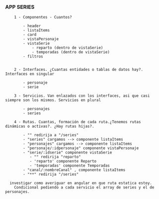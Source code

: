 ### APP SERIES

        1 - Componentes - Cuantos?

            - header
            - listaItems
            - card
            - vistaPersonaje
            - vistaSerie
                - reparto (dentro de vistaSerie)
                - temporadas (dentro de vistaSerie)
            - filtros


        2 - Interfaces. ¿Cuantas entidades o tablas de datos hay?. Interfaces en singular

            - personaje
            - serie

        3 - Servicios. Van enlazados con los interfaces, asi que casi siempre son los mismos. Servicios en plural

            - personajes
            - series

        4 - Rutas. Cuantas, formación de cada ruta.¿Tenemos rutas dinámicas o activas?. ¿Hay rutas hijas?. 

            - "" redirija a "/series"
            - "series" cargamos --> componente listaItems
            - "personajes" cargamos --> componente listaItems
            - "personaje/:idpersonaje" componente vistaPersonaje
            - "serie/:idserie" componente vistaSerie
               - "" redirija "reparto"
               - 'reparto' componente Reparto
               - 'temporadas' componente Temporadas  
            - "canal/:nombreCanal" , componente listaItems
            - "**" redirija "/series"

      investigar como averiguar en angular en que ruta estatica estoy.
        Condicional pediendo a cada servicio el array de series y el de personajes.

